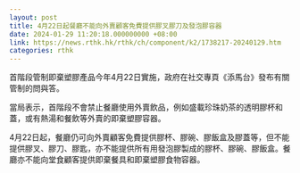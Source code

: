 ```yaml
---
layout: post
title: 4月22日起餐廳不能向外賣顧客免費提供膠叉膠刀及發泡膠容器
date: 2024-01-29 11:20:18.000000000 +08:00
link: https://news.rthk.hk/rthk/ch/component/k2/1738217-20240129.htm
categories: rthk
---
```


首階段管制即棄塑膠產品今年4月22日實施，政府在社交專頁《添馬台》發布有關管制的問與答。

當局表示，首階段不會禁止餐廳使用外賣飲品，例如盛載珍珠奶茶的透明膠杯和蓋，或有熱湯和餐飲等外賣的即棄塑膠容器。

4月22日起，餐廳仍可向外賣顧客免費提供膠杯、膠碗、膠飯盒及膠蓋等，但不能提供膠叉、膠刀、膠匙，亦不能提供所有用發泡膠製成的膠杯、膠碗、膠飯盒。餐廳亦不能向堂食顧客提供即棄餐具和即棄塑膠食物容器。
